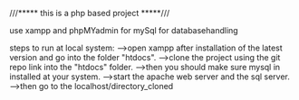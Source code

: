 ///***** this is a php based project  *****///

use xampp and phpMYadmin for mySql for databasehandling 


steps to run at local system:
-->open xampp after installation of the latest version and go into the folder "htdocs".
-->clone the project using the git repo link into the  "htdocs" folder.
-->then you should make sure mysql in installed at your system.
-->start the apache web server and the sql server.
-->then go to the localhost/directory_cloned




